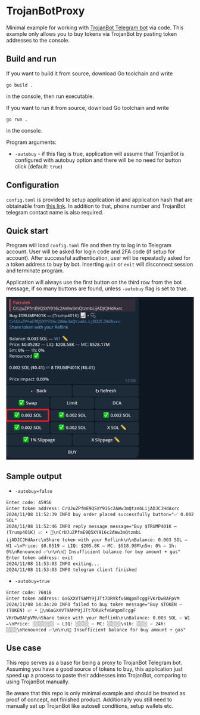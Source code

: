 # TrojanBotProxy

Minimal example for working with [TrojanBot Telegram bot](https://x.com/TrojanOnSolana) via code. This example only  allows you to buy tokens via TrojanBot by pasting token addresses to the console.

## Build and run

If you want to build it from source, download Go toolchain and write

```console
go build .
```

in the console, then run executable.

If you want to run it from source, download Go toolchain and write

```console
go run .
```

in the console.

Program arguments:

* `-autobuy` - if this flag is true, application will assume that TrojanBot is configured with autobuy option and there will be no need for button click (default: `true`)

## Configuration

`config.toml` is provided to setup application id and application hash that are obtainable from [this link](https://my.telegram.org/apps). In addition to that, phone number and TrojanBot telegram contact name is also required.

## Quick start

Program will load `config.toml` file and then try to log in to Telegram account. User will be asked for login code and 2FA code (if setup for account). After successful authentication, user will be repeatadly asked for a token address to buy by bot. Inserting `quit` or `exit` will disconnect session and terminate program.

Application will always use the first button on the third row from the bot message, if so many buttons are found, unless `-autobuy` flag is set to true.

![picrel](assets/img/image.png)

## Sample output

* `-autobuy=false`

```console
Enter code: 45956
Enter token address: CrUJuZPfmE9QSXY916c2AWw3mQtzmbLijADJCJHdAxrc
2024/11/08 11:52:39 INFO buy order placed successfully button="✅ 0.002 SOL"
2024/11/08 11:52:46 INFO reply message message="Buy $TRUMP401K — (Trump401K) 📈 • 🫧\nCrUJuZPfmE9QSXY916c2AWw3mQtzmbL
ijADJCJHdAxrc\nShare token with your Reflink\n\nBalance: 0.003 SOL — W1 ✏️\nPrice: $0.0519 — LIQ: $205.8K — MC: $518.98M\n5m: 0% — 1h: 0%\nRenounced ✅\n\n\n🔴 Insufficient balance for buy amount + gas"
Enter token address: exit
2024/11/08 11:53:03 INFO exiting...
2024/11/08 11:53:03 INFO telegram client finished
```

* `-autobuy=true`

```console
Enter code: 76016
Enter token address: 6aGXXVT9AMY9jJTt7DRVkfv6WqpmTcggFVKrDwBAFpVM
2024/11/08 14:34:20 INFO failed to buy token message="Buy $TOKEN — (TOKEN) 📈 • 🫧\n6aGXXVT9AMY9jJTt7DRVkfv6WqpmTcggF
VKrDwBAFpVM\nShare token with your Reflink\n\nBalance: 0.003 SOL — W1 ✏️\nPrice: ░░░░░░░░ — LIQ: ░░░░░ — MC: ░░░░░\n1h: ░░░░ — 24h: ░░░░\nRenounced ✅\n\n\n🔴 Insufficient balance for buy amount + gas"
```

## Use case

This repo serves as a base for being a proxy to TrojanBot Telegram bot. Assuming you have a good source of tokens to buy, this application just speed up a process to paste their addresses into TrojanBot, comparing to using TrojanBot manually.

Be aware that this repo is only minimal example and should be treated as proof of concept, not finished product. Additionally you still need to manually set up TrojanBot like autosell conditions, setup wallets etc.

